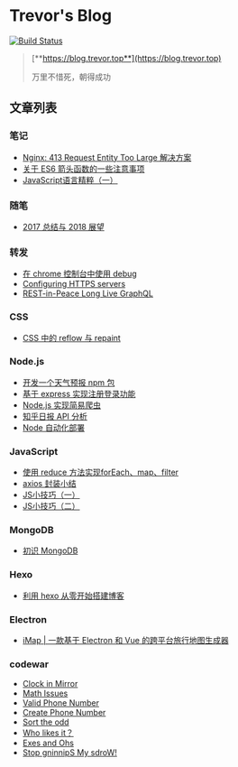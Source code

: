 # Trevor's Blog
[![Build Status](https://travis-ci.org/HuangXiZhou/blog.svg?branch=master)](https://travis-ci.org/HuangXiZhou/blog)

>[**https://blog.trevor.top**](https://blog.trevor.top)
>
>万里不惜死，朝得成功

## 文章列表

### 笔记
* [Nginx: 413 Request Entity Too Large 解决方案](https://github.com/HuangXiZhou/blog/issues/26)
* [关于 ES6 箭头函数的一些注意事项](https://github.com/HuangXiZhou/blog/issues/23)
* [JavaScript语言精粹（一）](https://github.com/HuangXiZhou/blog/issues/8)

### 随笔
* [2017 总结与 2018 展望](https://github.com/HuangXiZhou/blog/issues/25)

### 转发
* [在 chrome 控制台中使用 debug](https://github.com/HuangXiZhou/blog/issues/11)
* [Configuring HTTPS servers](https://github.com/HuangXiZhou/blog/issues/10)
* [REST-in-Peace Long Live GraphQL](https://github.com/HuangXiZhou/blog/issues/7)

### CSS
* [CSS 中的 reflow 与 repaint](https://github.com/HuangXiZhou/blog/issues/24)

### Node.js
* [开发一个天气预报 npm 包](https://github.com/HuangXiZhou/blog/issues/22)
* [基于 express 实现注册登录功能](https://github.com/HuangXiZhou/blog/issues/4)
* [Node.js 实现简易爬虫](https://github.com/HuangXiZhou/blog/issues/3)
* [知乎日报 API 分析](https://github.com/HuangXiZhou/blog/issues/5)
* [Node 自动化部署](https://github.com/HuangXiZhou/blog/issues/20)

### JavaScript
* [使用 reduce 方法实现forEach、map、filter](https://github.com/HuangXiZhou/blog/issues/14)
* [axios 封装小结](https://github.com/HuangXiZhou/blog/issues/6)
* [JS小技巧（一）](https://github.com/HuangXiZhou/blog/issues/9)
* [JS小技巧（二）](https://github.com/HuangXiZhou/blog/issues/12)

### MongoDB
* [初识 MongoDB](https://github.com/HuangXiZhou/blog/issues/2)

### Hexo
* [利用 hexo 从零开始搭建博客](https://github.com/HuangXiZhou/blog/issues/1)

### Electron
* [iMap | 一款基于 Electron 和 Vue 的跨平台旅行地图生成器](https://github.com/HuangXiZhou/blog/issues/19)

### codewar
 * [Clock in Mirror](https://github.com/HuangXiZhou/blog/issues/28)
 * [Math Issues](https://github.com/HuangXiZhou/blog/issues/27)
 * [Valid Phone Number](https://github.com/HuangXiZhou/blog/issues/21)
 * [Create Phone Number](https://github.com/HuangXiZhou/blog/issues/18)
 * [Sort the odd](https://github.com/HuangXiZhou/blog/issues/17)
 * [Who likes it？](https://github.com/HuangXiZhou/blog/issues/16)
 * [Exes and Ohs](https://github.com/HuangXiZhou/blog/issues/15)
 * [Stop gninnipS My sdroW!](https://github.com/HuangXiZhou/blog/issues/13)
